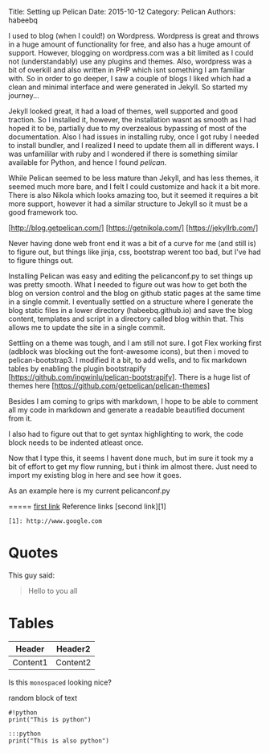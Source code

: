 Title: Setting up Pelican
Date: 2015-10-12
Category: Pelican
Authors: habeebq

I used to blog (when I could!) on Wordpress. Wordpress is great and throws in a huge amount of functionality for free, and also has a huge amount of support.
However, blogging on wordpress.com was a bit limited as I could not (understandably) use any plugins and themes. Also, wordpress was a bit of overkill and also written in PHP which isnt something I am familiar with.
So in order to go deeper, I saw a couple of blogs I liked which had a clean and minimal interface and were generated in Jekyll. So started my journey...

Jekyll looked great, it had a load of themes, well supported and good traction. So I installed it, however, the installation wasnt as smooth as I had hoped it to be, partially due to my overzealous bypassing of most of the documentation. Also I had issues in installing ruby, once I got ruby I needed to install bundler, and I realized I need to update them all in different ways. I was unfamililar with ruby and I wondered if there is something similar available for Python, and hence I found *pelican*.

While Pelican seemed to be less mature than Jekyll, and has less themes, it seemed much more bare, and I felt I could customize and hack it a bit more. There is also Nikola which looks amazing too, but it seemed it requires a bit more support, however it had a similar structure to Jekyll so it must be a good framework too.

[http://blog.getpelican.com/]
[https://getnikola.com/]
[https://jekyllrb.com/]

Never having done web front end it was a bit of a curve for me (and still is) to figure out, but things like jinja, css, bootstrap werent too bad, but I've had to figure things out.

Installing Pelican was easy and editing the pelicanconf.py to set things up was pretty smooth. What I needed to figure out was how to get both the blog on version control and the blog on github static pages at the same time in a single commit. I eventually settled on a structure where I generate the blog static files in a lower directory (habeebq.github.io) and save the blog content, templates and script in a directory called blog within that. This allows me to update the site in a single commit.

Settling on a theme was tough, and I am still not sure. I got Flex working first (adblock was blocking out the font-awesome icons), but then i moved to pelican-bootstrap3. I modified it a bit, to add wells, and to fix markdown tables by enabling the plugin bootstrapify [https://github.com/ingwinlu/pelican-bootstrapify]. There is a huge list of themes here [https://github.com/getpelican/pelican-themes]

Besides I am coming to grips with markdown, I hope to be able to comment all my code in markdown and generate a readable beautified document from it.

I also had to figure out that to get syntax highlighting to work, the code block needs to be indented atleast once.

Now that I type this, it seems I havent done much, but im sure it took my a bit of effort to get my flow running, but i think im almost there. Just need to import my existing blog in here and see how it goes.

As an example here is my current pelicanconf.py

=====
[first link](http://www.google.com)
Reference links [second link][1]

	[1]: http://www.google.com

Quotes
======
This guy said:
> Hello to you all

Tables
======
Header  | Header2
------- | ------
Content1| Content2




Is this `monospaced` looking nice?


random block of text

    #!python
	print("This is python")

	:::python
	print("This is also python")

